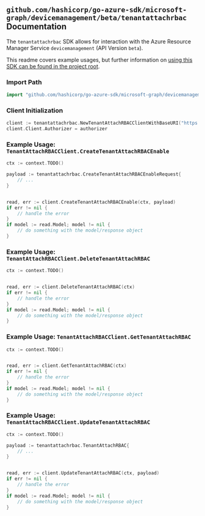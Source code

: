 
## `github.com/hashicorp/go-azure-sdk/microsoft-graph/devicemanagement/beta/tenantattachrbac` Documentation

The `tenantattachrbac` SDK allows for interaction with the Azure Resource Manager Service `devicemanagement` (API Version `beta`).

This readme covers example usages, but further information on [using this SDK can be found in the project root](https://github.com/hashicorp/go-azure-sdk/tree/main/docs).

### Import Path

```go
import "github.com/hashicorp/go-azure-sdk/microsoft-graph/devicemanagement/beta/tenantattachrbac"
```


### Client Initialization

```go
client := tenantattachrbac.NewTenantAttachRBACClientWithBaseURI("https://management.azure.com")
client.Client.Authorizer = authorizer
```


### Example Usage: `TenantAttachRBACClient.CreateTenantAttachRBACEnable`

```go
ctx := context.TODO()

payload := tenantattachrbac.CreateTenantAttachRBACEnableRequest{
	// ...
}


read, err := client.CreateTenantAttachRBACEnable(ctx, payload)
if err != nil {
	// handle the error
}
if model := read.Model; model != nil {
	// do something with the model/response object
}
```


### Example Usage: `TenantAttachRBACClient.DeleteTenantAttachRBAC`

```go
ctx := context.TODO()


read, err := client.DeleteTenantAttachRBAC(ctx)
if err != nil {
	// handle the error
}
if model := read.Model; model != nil {
	// do something with the model/response object
}
```


### Example Usage: `TenantAttachRBACClient.GetTenantAttachRBAC`

```go
ctx := context.TODO()


read, err := client.GetTenantAttachRBAC(ctx)
if err != nil {
	// handle the error
}
if model := read.Model; model != nil {
	// do something with the model/response object
}
```


### Example Usage: `TenantAttachRBACClient.UpdateTenantAttachRBAC`

```go
ctx := context.TODO()

payload := tenantattachrbac.TenantAttachRBAC{
	// ...
}


read, err := client.UpdateTenantAttachRBAC(ctx, payload)
if err != nil {
	// handle the error
}
if model := read.Model; model != nil {
	// do something with the model/response object
}
```
